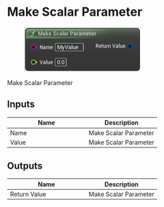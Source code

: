 # Make Scalar Parameter

<div align="left" data-full-width="false">

<figure><img src="Make_Scalar_Parameter.png" alt=""><figcaption></figcaption></figure>

</div>

Make Scalar Parameter

## Inputs

<table>
<thead><tr><th width="170">Name</th><th>Description</th></tr></thead>
<tbody>
<tr><td>Name</td><td>Make Scalar Parameter</td></tr>
<tr><td>Value</td><td>Make Scalar Parameter</td></tr>
</tbody>
</table>

## Outputs

<table>
<thead><tr><th width="170">Name</th><th>Description</th></tr></thead>
<tbody>
<tr><td>Return Value</td><td>Make Scalar Parameter</td></tr>
</tbody>
</table>
